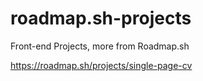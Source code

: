 # roadmap.sh-projects
Front-end Projects, more from Roadmap.sh




https://roadmap.sh/projects/single-page-cv
